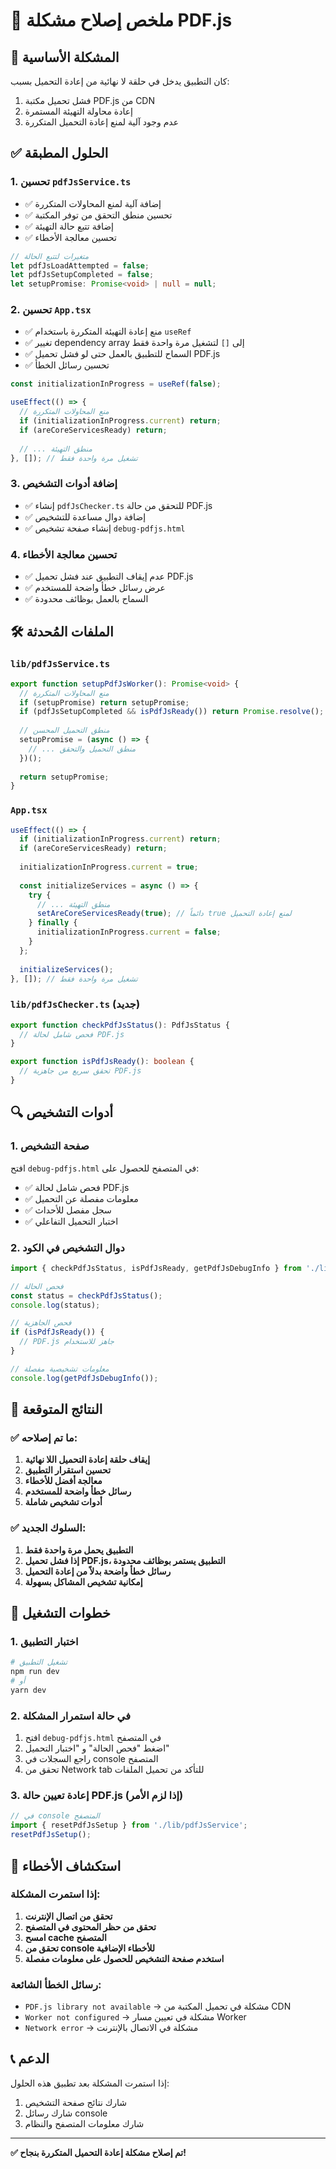 # 🔧 ملخص إصلاح مشكلة PDF.js

## 🎯 المشكلة الأساسية
كان التطبيق يدخل في حلقة لا نهائية من إعادة التحميل بسبب:
1. فشل تحميل مكتبة PDF.js من CDN
2. إعادة محاولة التهيئة المستمرة
3. عدم وجود آلية لمنع إعادة التحميل المتكررة

## ✅ الحلول المطبقة

### 1. تحسين `pdfJsService.ts`
- ✅ إضافة آلية لمنع المحاولات المتكررة
- ✅ تحسين منطق التحقق من توفر المكتبة
- ✅ إضافة تتبع حالة التهيئة
- ✅ تحسين معالجة الأخطاء

```typescript
// متغيرات لتتبع الحالة
let pdfJsLoadAttempted = false;
let pdfJsSetupCompleted = false;
let setupPromise: Promise<void> | null = null;
```

### 2. تحسين `App.tsx`
- ✅ منع إعادة التهيئة المتكررة باستخدام `useRef`
- ✅ تغيير dependency array إلى `[]` لتشغيل مرة واحدة فقط
- ✅ السماح للتطبيق بالعمل حتى لو فشل تحميل PDF.js
- ✅ تحسين رسائل الخطأ

```typescript
const initializationInProgress = useRef(false);

useEffect(() => {
  // منع المحاولات المتكررة
  if (initializationInProgress.current) return;
  if (areCoreServicesReady) return;
  
  // ... منطق التهيئة
}, []); // تشغيل مرة واحدة فقط
```

### 3. إضافة أدوات التشخيص
- ✅ إنشاء `pdfJsChecker.ts` للتحقق من حالة PDF.js
- ✅ إضافة دوال مساعدة للتشخيص
- ✅ إنشاء صفحة تشخيص `debug-pdfjs.html`

### 4. تحسين معالجة الأخطاء
- ✅ عدم إيقاف التطبيق عند فشل تحميل PDF.js
- ✅ عرض رسائل خطأ واضحة للمستخدم
- ✅ السماح بالعمل بوظائف محدودة

## 🛠️ الملفات المُحدثة

### `lib/pdfJsService.ts`
```typescript
export function setupPdfJsWorker(): Promise<void> {
  // منع المحاولات المتكررة
  if (setupPromise) return setupPromise;
  if (pdfJsSetupCompleted && isPdfJsReady()) return Promise.resolve();
  
  // منطق التحميل المحسن
  setupPromise = (async () => {
    // ... منطق التحميل والتحقق
  })();
  
  return setupPromise;
}
```

### `App.tsx`
```typescript
useEffect(() => {
  if (initializationInProgress.current) return;
  if (areCoreServicesReady) return;
  
  initializationInProgress.current = true;
  
  const initializeServices = async () => {
    try {
      // ... منطق التهيئة
      setAreCoreServicesReady(true); // دائماً true لمنع إعادة التحميل
    } finally {
      initializationInProgress.current = false;
    }
  };
  
  initializeServices();
}, []); // تشغيل مرة واحدة فقط
```

### `lib/pdfJsChecker.ts` (جديد)
```typescript
export function checkPdfJsStatus(): PdfJsStatus {
  // فحص شامل لحالة PDF.js
}

export function isPdfJsReady(): boolean {
  // تحقق سريع من جاهزية PDF.js
}
```

## 🔍 أدوات التشخيص

### 1. صفحة التشخيص
افتح `debug-pdfjs.html` في المتصفح للحصول على:
- ✅ فحص شامل لحالة PDF.js
- ✅ معلومات مفصلة عن التحميل
- ✅ سجل مفصل للأحداث
- ✅ اختبار التحميل التفاعلي

### 2. دوال التشخيص في الكود
```typescript
import { checkPdfJsStatus, isPdfJsReady, getPdfJsDebugInfo } from './lib/pdfJsChecker';

// فحص الحالة
const status = checkPdfJsStatus();
console.log(status);

// فحص الجاهزية
if (isPdfJsReady()) {
  // PDF.js جاهز للاستخدام
}

// معلومات تشخيصية مفصلة
console.log(getPdfJsDebugInfo());
```

## 🎯 النتائج المتوقعة

### ✅ ما تم إصلاحه:
1. **إيقاف حلقة إعادة التحميل اللا نهائية**
2. **تحسين استقرار التطبيق**
3. **معالجة أفضل للأخطاء**
4. **رسائل خطأ واضحة للمستخدم**
5. **أدوات تشخيص شاملة**

### ✅ السلوك الجديد:
1. **التطبيق يحمل مرة واحدة فقط**
2. **إذا فشل تحميل PDF.js، التطبيق يستمر بوظائف محدودة**
3. **رسائل خطأ واضحة بدلاً من إعادة التحميل**
4. **إمكانية تشخيص المشاكل بسهولة**

## 🚀 خطوات التشغيل

### 1. اختبار التطبيق
```bash
# تشغيل التطبيق
npm run dev
# أو
yarn dev
```

### 2. في حالة استمرار المشكلة
1. افتح `debug-pdfjs.html` في المتصفح
2. اضغط "فحص الحالة" و "اختبار التحميل"
3. راجع السجلات في console المتصفح
4. تحقق من Network tab للتأكد من تحميل الملفات

### 3. إعادة تعيين حالة PDF.js (إذا لزم الأمر)
```javascript
// في console المتصفح
import { resetPdfJsSetup } from './lib/pdfJsService';
resetPdfJsSetup();
```

## 🔧 استكشاف الأخطاء

### إذا استمرت المشكلة:
1. **تحقق من اتصال الإنترنت**
2. **تحقق من حظر المحتوى في المتصفح**
3. **امسح cache المتصفح**
4. **تحقق من console للأخطاء الإضافية**
5. **استخدم صفحة التشخيص للحصول على معلومات مفصلة**

### رسائل الخطأ الشائعة:
- `PDF.js library not available` → مشكلة في تحميل المكتبة من CDN
- `Worker not configured` → مشكلة في تعيين مسار Worker
- `Network error` → مشكلة في الاتصال بالإنترنت

## 📞 الدعم

إذا استمرت المشكلة بعد تطبيق هذه الحلول:
1. شارك نتائج صفحة التشخيص
2. شارك رسائل console
3. شارك معلومات المتصفح والنظام

---

**✅ تم إصلاح مشكلة إعادة التحميل المتكررة بنجاح!**